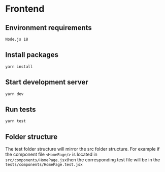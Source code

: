 # Frontend

## Environment requirements
```
Node.js 18
```
## Install packages
```
yarn install
```
## Start development server
```
yarn dev
```
## Run tests
```
yarn test
```

## Folder structure
The test folder structure will mirror the src folder structure. For example if the component file ``<HomePage/>`` is located in ``src/components/HomePage.jsx``then the corresponding test file will be in the ``tests/components/HomePage.test.jsx``